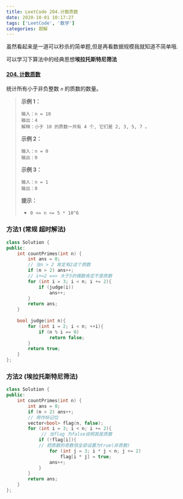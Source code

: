 ```yaml
---
title: LeetCode 204.计数质数
date: 2020-10-01 10:17:27
tags: ['LeetCode', '数学']
categories:	题解
---
```


虽然看起来是一道可以秒杀的简单题,但是再看数据规模我就知道不简单哦.

可以学习下算法中的经典思想**埃拉托斯特尼筛法** 

#### [204. 计数质数](https://leetcode-cn.com/problems/count-primes/)

<!--more-->

统计所有小于非负整数 *`n`* 的质数的数量。

>  **示例 1：** 
>
> ```
> 输入：n = 10
> 输出：4
> 解释：小于 10 的质数一共有 4 个, 它们是 2, 3, 5, 7 。
> ```
>
>  **示例 2：** 
>
> ```
> 输入：n = 0
> 输出：0
> ```
>
> **示例 3：**
>
> ```
> 输入：n = 1
> 输出：0
> ```
>
>  **提示：** 
>
> - `0 <= n <= 5 * 10^6`

### 方法1 (常规 超时解法)

```C++
class Solution {
public:
    int countPrimes(int n) {
        int ans = 0;
        // 当n > 2 肯定有2这个质数
        if (n > 2) ans++;
        // i+=2 ==> 大于3的偶数肯定不是质数
        for (int i = 3; i < n; i += 2){
            if (judge(i))
                ans++;
        }
        return ans;
    }
	
    bool judge(int n){
        for (int i = 2; i < n; ++i){
            if (n % i == 0)
                return false;
        }
        return true;
    }
};
```

### 方法2 (埃拉托斯特尼筛法)

```C++
class Solution {
public:
    int countPrimes(int n) {
        int ans = 0;
        if (n > 2) ans++;
        // 用作标记位
        vector<bool> flag(n, false);
        for (int i = 3; i < n; i += 2){
             // 当flag 为false说明其是质数
            if (!flag[i]){
            // 把质数的奇数倍全部设置为true(非质数)
                for (int j = 3; i * j < n; j += 2)
                    flag[i * j] = true;
                ans++;
            }
        }
        return ans;
    }
};
```

